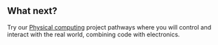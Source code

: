## What next?

Try our [Physical computing](https://projects.raspberrypi.org/en/collections/physical_computing) project pathways where you will control and interact with the real world, combining code with electronics.
